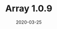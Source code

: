 ---
date: 2020-03-25
title: Array 1.0.9
rootPage: /blog
sidebar: Blog
showTitle: true
hideAnchor: true
---